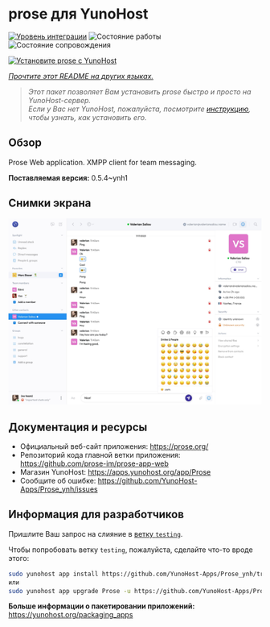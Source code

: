 <!--
Важно: этот README был автоматически сгенерирован <https://github.com/YunoHost/apps/tree/master/tools/readme_generator>
Он НЕ ДОЛЖЕН редактироваться вручную.
-->

# prose для YunoHost

[![Уровень интеграции](https://apps.yunohost.org/badge/integration/Prose)](https://ci-apps.yunohost.org/ci/apps/Prose/)
![Состояние работы](https://apps.yunohost.org/badge/state/Prose)
![Состояние сопровождения](https://apps.yunohost.org/badge/maintained/Prose)

[![Установите prose с YunoHost](https://install-app.yunohost.org/install-with-yunohost.svg)](https://install-app.yunohost.org/?app=Prose)

*[Прочтите этот README на других языках.](./ALL_README.md)*

> *Этот пакет позволяет Вам установить prose быстро и просто на YunoHost-сервер.*  
> *Если у Вас нет YunoHost, пожалуйста, посмотрите [инструкцию](https://yunohost.org/install), чтобы узнать, как установить его.*

## Обзор

Prose Web application. XMPP client for team messaging.

**Поставляемая версия:** 0.5.4~ynh1

## Снимки экрана

![Снимок экрана prose](./doc/screenshots/screenshot.jpg)

## Документация и ресурсы

- Официальный веб-сайт приложения: <https://prose.org/>
- Репозиторий кода главной ветки приложения: <https://github.com/prose-im/prose-app-web>
- Магазин YunoHost: <https://apps.yunohost.org/app/Prose>
- Сообщите об ошибке: <https://github.com/YunoHost-Apps/Prose_ynh/issues>

## Информация для разработчиков

Пришлите Ваш запрос на слияние в [ветку `testing`](https://github.com/YunoHost-Apps/Prose_ynh/tree/testing).

Чтобы попробовать ветку `testing`, пожалуйста, сделайте что-то вроде этого:

```bash
sudo yunohost app install https://github.com/YunoHost-Apps/Prose_ynh/tree/testing --debug
или
sudo yunohost app upgrade Prose -u https://github.com/YunoHost-Apps/Prose_ynh/tree/testing --debug
```

**Больше информации о пакетировании приложений:** <https://yunohost.org/packaging_apps>
